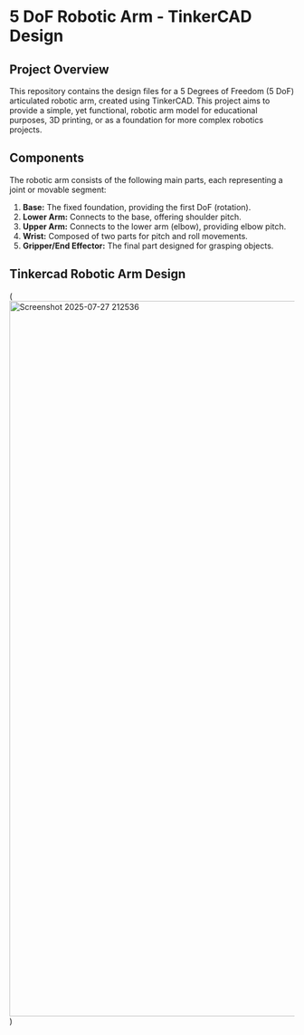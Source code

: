 # 5 DoF Robotic Arm - TinkerCAD Design

## Project Overview

This repository contains the design files for a 5 Degrees of Freedom (5 DoF) articulated robotic arm, created using TinkerCAD. This project aims to provide a simple, yet functional, robotic arm model for educational purposes, 3D printing, or as a foundation for more complex robotics projects.

## Components

The robotic arm consists of the following main parts, each representing a joint or movable segment:

1.  **Base:** The fixed foundation, providing the first DoF (rotation).
2.  **Lower Arm:** Connects to the base, offering shoulder pitch.
3.  **Upper Arm:** Connects to the lower arm (elbow), providing elbow pitch.
4.  **Wrist:** Composed of two parts for pitch and roll movements.
5.  **Gripper/End Effector:** The final part designed for grasping objects.

## Tinkercad Robotic Arm Design

(<img width="1806" height="1263" alt="Screenshot 2025-07-27 212536" src="https://github.com/user-attachments/assets/41690fdf-251a-4a5c-a940-a32e70a7ee74" />
)
